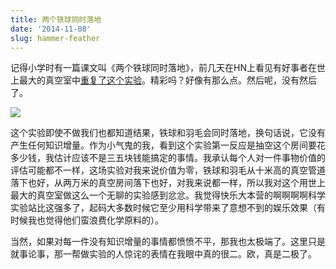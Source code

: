 ```yaml
---
title: 两个铁球同时落地
date: '2014-11-08'
slug: hammer-feather
---
```


记得小学时有一篇课文叫《两个铁球同时落地》，前几天在HN上看见有好事者在世上最大的真空室中[重复了这个实验](http://thekidshouldseethis.com/post/the-hammer-feather-drop-in-the-worlds-biggest-vacuum-chamber)。精彩吗？好像有那么点。然后呢，没有然后了。

![](https://db.yihui.org/imgur/zAsMpl6.gif)

这个实验即使不做我们也都知道结果，铁球和羽毛会同时落地，换句话说，它没有产生任何知识增量。作为小气鬼的我，看到这个实验第一反应是抽空这个房间要花多少钱，我估计应该不是三五块钱能搞定的事情。我承认每个人对一件事物价值的评估可能都不一样，这场实验对我来说价值为零，铁球和羽毛从十米高的真空管道落下也好，从两万米的真空房间落下也好，对我来说都一样，所以我对这个用世上最大的真空室做这么一个无聊的实验感到忿忿。我觉得快乐大本营的啊啊啊啊科学实验站比这强多了，起码大多数时候它至少用科学带来了意想不到的娱乐效果（有时候我也觉得他们蛮浪费化学原料的）。

当然，如果对每一件没有知识增量的事情都愤愤不平，那我也太极端了。这里只是就事论事，那一帮做实验的人惊诧的表情在我眼中真的很二。欧，真是二极了。

